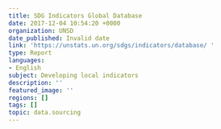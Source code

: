 ```yaml
---
title: SDG Indicators Global Database
date: 2017-12-04 10:54:20 +0000
organization: UNSD
date_published: Invalid date
link: 'https://unstats.un.org/sdgs/indicators/database/ '
type: Report
languages:
- English
subject: Developing local indicators
description: ''
featured_image: ''
regions: []
tags: []
topic: data.sourcing
---
```

